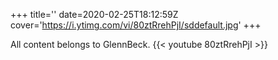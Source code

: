 +++
title=''
date=2020-02-25T18:12:59Z
cover='https://i.ytimg.com/vi/80ztRrehPjI/sddefault.jpg'
+++

All content belongs to GlennBeck.
{{< youtube 80ztRrehPjI >}}
